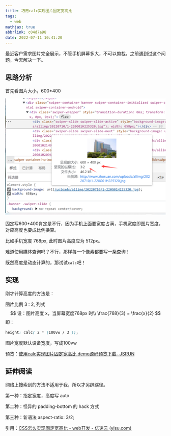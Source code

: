 ```yaml
---
title: 巧用calc实现图片固定宽高比
tags:
  - web
mathjax: true
abbrlink: c04d7a98
date: 2022-07-11 10:41:20
---
```


最近客户需求图片完全展示，不管手机屏幕多大，不可以剪裁。之前遇到过这个问题，今天解决一下。

<!--more-->

## 思路分析

首先看图片大小，600*400

![image-20220711104531727](巧用calc实现图片固定宽高比/image-20220711104531727.png)

固定写600*400肯定是不行，因为手机上面要宽度占满，手机宽度即图片宽度，对应高度也要成比例换算。

比如手机宽度 768px, 此时图片高度应为 512px。

难道使用媒体查询吗？不行，那样每一个像素都要写一条查询！

既然高度是动态计算的，那试试`calc`吧！





## 实现

刚才计算高度的方法是：

图片比例 3 : 2, 列式
$$
设：图片高度 x，当屏幕宽度768px 时\\
\frac{768}{3} = \frac{x}{2}
$$
即：

```css
height: calc( 2 * (100vw / 3 ));
```

图片宽度默认设备宽度，写成100vw

预览：[使用calc实现图片固定宽高比 demo源码预览下载- JSRUN](https://jsrun.net/JRzKp)





## 延伸阅读

网络上搜索到的方法不适用于我，所以才另辟蹊径。

第一种：指定宽度，高度写 auto

第二种：怪异的 padding-bottom 的 hack 方式

第三种：新语法 aspect-ratio: 3/2;

引用：[CSS怎么实现固定宽高比 - web开发 - 亿速云 (yisu.com)](https://www.yisu.com/zixun/400870.html)

